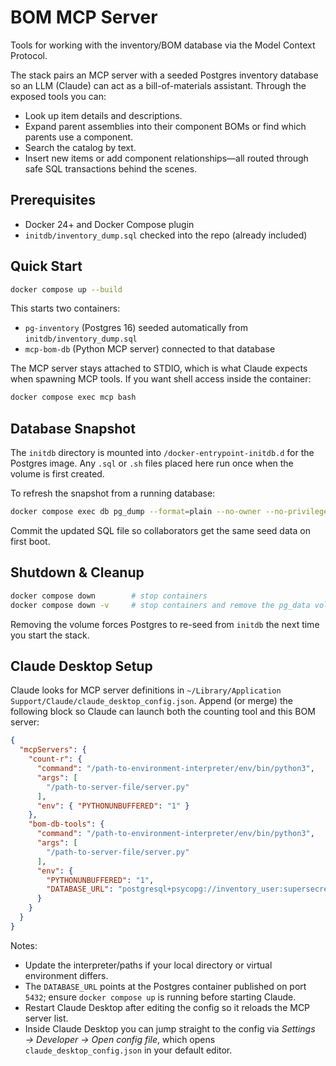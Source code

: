 # BOM MCP Server

Tools for working with the inventory/BOM database via the Model Context Protocol.

The stack pairs an MCP server with a seeded Postgres inventory database so an LLM (Claude) can act as a bill-of-materials assistant. Through the exposed tools you can:
- Look up item details and descriptions.
- Expand parent assemblies into their component BOMs or find which parents use a component.
- Search the catalog by text.
- Insert new items or add component relationships—all routed through safe SQL transactions behind the scenes.

## Prerequisites
- Docker 24+ and Docker Compose plugin
- `initdb/inventory_dump.sql` checked into the repo (already included)

## Quick Start
```bash
docker compose up --build
```

This starts two containers:
- `pg-inventory` (Postgres 16) seeded automatically from `initdb/inventory_dump.sql`
- `mcp-bom-db` (Python MCP server) connected to that database

The MCP server stays attached to STDIO, which is what Claude expects when spawning MCP tools. If you want shell access inside the container:
```bash
docker compose exec mcp bash
```

## Database Snapshot
The `initdb` directory is mounted into `/docker-entrypoint-initdb.d` for the Postgres image. Any `.sql` or `.sh` files placed here run once when the volume is first created.

To refresh the snapshot from a running database:
```bash
docker compose exec db pg_dump --format=plain --no-owner --no-privileges inventory_db > initdb/inventory_dump.sql
```

Commit the updated SQL file so collaborators get the same seed data on first boot.

## Shutdown & Cleanup
```bash
docker compose down        # stop containers
docker compose down -v     # stop containers and remove the pg_data volume
```

Removing the volume forces Postgres to re-seed from `initdb` the next time you start the stack.

## Claude Desktop Setup
Claude looks for MCP server definitions in `~/Library/Application Support/Claude/claude_desktop_config.json`. Append (or merge) the following block so Claude can launch both the counting tool and this BOM server:

```json
{
  "mcpServers": {
    "count-r": {
      "command": "/path-to-environment-interpreter/env/bin/python3",
      "args": [
        "/path-to-server-file/server.py"
      ],
      "env": { "PYTHONUNBUFFERED": "1" }
    },
    "bom-db-tools": {
      "command": "/path-to-environment-interpreter/env/bin/python3",
      "args": [
        "/path-to-server-file/server.py"
      ],
      "env": {
        "PYTHONUNBUFFERED": "1",
        "DATABASE_URL": "postgresql+psycopg://inventory_user:supersecret@localhost:5432/inventory_db"
      }
    }
  }
}
```

Notes:
- Update the interpreter/paths if your local directory or virtual environment differs.
- The `DATABASE_URL` points at the Postgres container published on port `5432`; ensure `docker compose up` is running before starting Claude.
- Restart Claude Desktop after editing the config so it reloads the MCP server list.
- Inside Claude Desktop you can jump straight to the config via *Settings → Developer → Open config file*, which opens `claude_desktop_config.json` in your default editor.
